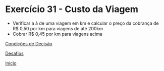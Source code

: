 # Exercício 31 - Custo da Viagem

- Verificar a â de uma viagem em km e calcular o preço da cobrança de R$ 0,50 por km para viagens de até 200km
- Cobrar R$ 0,45 por km para viagens acima

[Condições de Decisão](https://github.com/NandesLima/python-codigos/tree/master/desafios/04.%20Condi%C3%A7%C3%B5es%20de%20decis%C3%A3o)

[Desafios](https://github.com/NandesLima/python-codigos/tree/master/desafios)

[Início](https://github.com/NandesLima/python-codigos)
